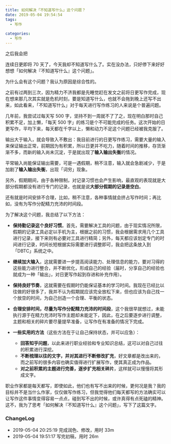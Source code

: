 ```yaml
---
title: 如何解决「不知道写什么」这个问题？
date: 2019-05-04 19:54:54
tags:
  - 写作
  
categories:
  - 写作
---
```


<!--more-->

之后我会把

连续日更即将 70 天了，今天我却不知道写什么了。实在没办法，只好停下来好好想想「如何解决『不知道写什么』这个问题」。

为什么会有这个问题？我认为原因是综合性的。

之前有过两到三次，因为精力不济我都是先睡觉赶在发文之前将日更写作完成，现在想来那几次其实就是危机时刻，要是知道写什么，也就不会拖到晚上还写不出来，如此看来，「不知道写什么」对于每天进行写作练习的人来说是个普遍问题。

几年前，我尝试过每天写 500 字，坚持不到一周就不了了之，现在明白那时自己积累不足，加上懒，「每天 500 字」的练习是个不可能完成的任务。这次开始的日更写作，平均下来，每天都在千字以上，懒和动力不足这个问题已经被我克服了。

输出大于输入，就会导致入不敷出：我目前进行的日更写作练习，需要大量的输入来保证输出正常，前期因为有积累，所以日更并不吃力，随着时间的推移，存货渐渐不多，而新的输入尚未沉淀，于是就出现了**输入输出失衡**的情况。

平常输入尚能保证输出需要，可是一遇假期，稍不注意，输入就会急剧减少，于是加剧了**输入输出失衡**，出现「词穷」现象。

另外，假期期间，由于各种限制，对记录习惯也会产生影响，最直观的表现就是大部分假期都没有进行专门的记录，也就是说**大部分假期的记录是空白**。

还有就是时间安排不合理，比如，稍不注意，各种事情就会挤占写作时间；再比如，没有为写作分配精力充沛的时间段。

为了解决这个问题，我总结了以下方法：

- **保持勤记录这个良好习惯**。首先，需要解决工具的问题，由于现实情况所限，假期的记录工具必定以手机为主，根据之前的习惯，我会根据需求用几个工具进行记录，接下来则有必要对工具进行精简；另外，每天都应该划定专门的时间进行记录，时间长短根据实际需要进行调整即可，我会把这条放入到「DBTC」系统之中。

- **继续加大输入**，这就需要进一步提高阅读能力、处理信息的能力，要对习得的这些能力进行整合，并不断优化，形成自己的经验（届时，分享自己的经验也就成为一种「输出」，对日更写作起到存进和补充作用）。

- **保持良好节奏**，这就需要在假期时仍能保证基本的学习时间。我现在已经比以往做的好很多了，我并不认为假期就应该完全放松下来，但也应该为自己找一个放空的时间，为自己创造一个合理、平衡的状态。

- **合理安排时间，尽量为写作分配精力充沛的时间段**，这个我很早就想过，未能执行源于在精力充沛时写作主题却未能定下，因此，在之后要逐步进行调整，主题和相关的碎片要尽量提早准备，让写作在有准备的情况下完成。

- **一些实用的方法**（这些方法在于让自己保持状态，并可以应急）：
  - **回答知乎问题**，以此来进行职业经验和专业知识总结，这可以对自己过往的积累进行深挖。
  - **不断梳理以往的文字，并对其进行不断修改扩充**，好文章都是改出来的，而之前写的很多内容也确实值得进行扩展写作，使其真正成为作品。
  - **对之前积累的主题进行完善，逐步扩充相关碎片**，这样就可以慢慢将其形成文字。

职业作家都是每天都写，即使如此，他们也有写不出来的时候，更何况是我？我的目标并不是当什么作家，仅仅做写作练习，但我觉得他们每天都写的方法确实可以让写作这件事情变得容易一点点，碰到写不出的时候，或许真得有点死磕的精神。这不，我为了思考「如何解决『不知道写什么』这个问题」，写下了这篇文字。  

### ChangeLog


- 2019-05-04 20:25:19 完成润色、修改，用时 33m
- 2019-05-04 19:51:17 写完初稿，用时 26m
